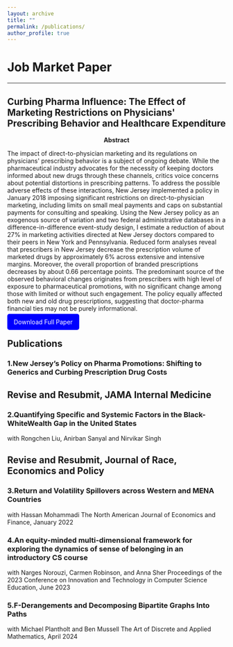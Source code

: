 ```yaml
---
layout: archive
title: ""
permalink: /publications/
author_profile: true
---
```


# **Job Market Paper**

---

## Curbing Pharma Influence: The Effect of Marketing Restrictions on Physicians' Prescribing Behavior and Healthcare Expenditure

<p style="text-align: center;">
  <strong>Abstract</strong>
</p>

The impact of direct-to-physician marketing and its regulations on physicians' prescribing behavior is a subject of ongoing debate. While the pharmaceutical industry advocates for the necessity of keeping doctors informed about new drugs through these channels, critics voice concerns about potential distortions in prescribing patterns. To address the possible adverse effects of these interactions, New Jersey implemented a policy in January 2018 imposing significant restrictions on direct-to-physician marketing, including limits on small meal payments and caps on substantial payments for consulting and speaking. Using the New Jersey policy as an exogenous source of variation and two federal administrative databases in a difference-in-difference event-study design, I estimate a reduction of about 27% in marketing activities directed at New Jersey doctors compared to their peers in New York and Pennsylvania. Reduced form analyses reveal that prescribers in New Jersey decrease the prescription volume of marketed drugs by approximately 6% across extensive and intensive margins. Moreover, the overall proportion of branded prescriptions decreases by about 0.66 percentage points. The predominant source of the observed behavioral changes originates from prescribers with high level of exposure to pharmaceutical promotions, with no significant change among those with limited or without such engagement. The policy equally affected both new and old drug prescriptions, suggesting that doctor-pharma financial ties may not be purely informational.

<a href="http://hamidhabibi.com/files/Job_Market_Paper.pdf" style="background-color: blue; color: white; padding: 10px 15px; text-decoration: none; border-radius: 5px;">Download Full Paper</a>


## Publications

 ### 1.New Jersey’s Policy on Pharma Promotions: Shifting to Generics and Curbing Prescription Drug Costs

## Revise and Resubmit, JAMA Internal Medicine

 ### 2.Quantifying Specific and Systemic Factors in the Black-WhiteWealth Gap in the United States
with Rongchen Liu, Anirban Sanyal and Nirvikar Singh
## Revise and Resubmit, Journal of Race, Economics and Policy

### 3.Return and Volatility Spillovers across Western and MENA Countries
with Hassan Mohammadi
The North American Journal of Economics and Finance, January 2022

### 4.An equity-minded multi-dimensional framework for exploring the dynamics of sense of belonging in an introductory CS course
with Narges Norouzi, Carmen Robinson, and Anna Sher
Proceedings of the 2023 Conference on Innovation and Technology in Computer Science
Education, June 2023

### 5.F-Derangements and Decomposing Bipartite Graphs Into Paths
with Michael Plantholt and Ben Mussell
The Art of Discrete and Applied Mathematics, April 2024
